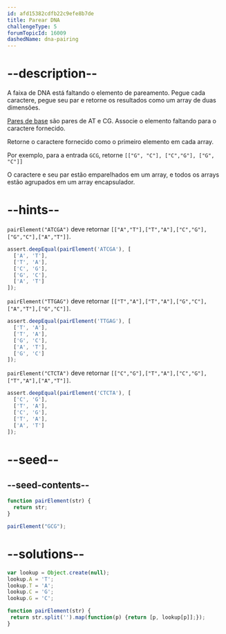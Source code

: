 ```yaml
---
id: afd15382cdfb22c9efe8b7de
title: Parear DNA
challengeType: 5
forumTopicId: 16009
dashedName: dna-pairing
---
```


# --description--

A faixa de DNA está faltando o elemento de pareamento. Pegue cada caractere, pegue seu par e retorne os resultados como um array de duas dimensões.

[Pares de base](http://en.wikipedia.org/wiki/Base_pair) são pares de AT e CG. Associe o elemento faltando para o caractere fornecido.

Retorne o caractere fornecido como o primeiro elemento em cada array.

Por exemplo, para a entrada `GCG`, retorne `[["G", "C"], ["C","G"], ["G", "C"]]`

O caractere e seu par estão emparelhados em um array, e todos os arrays estão agrupados em um array encapsulador.

# --hints--

`pairElement("ATCGA")` deve retornar `[["A","T"],["T","A"],["C","G"],["G","C"],["A","T"]]`.

```js
assert.deepEqual(pairElement('ATCGA'), [
  ['A', 'T'],
  ['T', 'A'],
  ['C', 'G'],
  ['G', 'C'],
  ['A', 'T']
]);
```

`pairElement("TTGAG")` deve retornar `[["T","A"],["T","A"],["G","C"],["A","T"],["G","C"]]`.

```js
assert.deepEqual(pairElement('TTGAG'), [
  ['T', 'A'],
  ['T', 'A'],
  ['G', 'C'],
  ['A', 'T'],
  ['G', 'C']
]);
```

`pairElement("CTCTA")` deve retornar `[["C","G"],["T","A"],["C","G"],["T","A"],["A","T"]]`.

```js
assert.deepEqual(pairElement('CTCTA'), [
  ['C', 'G'],
  ['T', 'A'],
  ['C', 'G'],
  ['T', 'A'],
  ['A', 'T']
]);
```

# --seed--

## --seed-contents--

```js
function pairElement(str) {
  return str;
}

pairElement("GCG");
```

# --solutions--

```js
var lookup = Object.create(null);
lookup.A = 'T';
lookup.T = 'A';
lookup.C = 'G';
lookup.G = 'C';

function pairElement(str) {
 return str.split('').map(function(p) {return [p, lookup[p]];});
}
```

